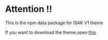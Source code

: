 # Attention !!
This is the npm data package for ISAK V1 theme

If you want to download the theme,open [this](https://github.com/ISAKEM/ISAKV1)
